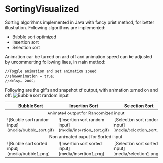 # SortingVisualized
Sorting algorithms implemented in Java with fancy print method, for better illustration. Following algorithms are implemented:

- Bubble sort optimized
- Insertion sort
- Selection sort

Animation can be turned on and off and animation speed can be adjusted by uncommenting following lines, in main method:

```
//Toggle animation and set animation speed
//showAnimation = true;
//delay= 2000;
```

Following are the gif's and snapshot of output, with animation turned on and off:
![Bubble sort random input](media/bubble_sort.gif)
  
<table>
<thead>
  <tr>
    <th> Bubble Sort </th>
    <th> Insertion Sort </th>
    <th> Selection Sort </th>
  </tr>
</thead>
<tbody>
  <tr>
    <td colspan="3" align="center">Animated output for Randomized input</td>
  </tr>
  <tr>
    <td>![Bubble sort random input](media/bubble_sort.gif)</td>
    <td>![Insertion sort random input](media/insertion_sort.gif)</td>
    <td>![Selection sort random input](media/selection_sort.gif)</td>
  </tr>
  <tr>
    <td colspan="3" align="center">Non animated ouput for Sorted input</td>
  </tr>
  <tr>
    <td>![Bubble sort sorted input](media/bubble1.png)</td>
    <td>![Insertion sort sorted input](media/insertion1.png)</td>
    <td>![Selection sort sorted input](media/selection1.png)</td>
  </tr>
</tbody>
</table>
